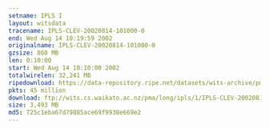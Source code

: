 ```yaml
---
setname: IPLS I
layout: witsdata
tracename: IPLS-CLEV-20020814-101000-0
end: Wed Aug 14 10:19:59 2002
originalname: IPLS-CLEV-20020814-101000-0
gzsize: 860 MB
len: 0:10:00
start: Wed Aug 14 10:10:00 2002
totalwirelen: 32,241 MB
ripedownload: https://data-repository.ripe.net/datasets/wits-archive/pma/long/ipls/1/IPLS-CLEV-20020814-101000-0.gz
pkts: 45 million
download: ftp://wits.cs.waikato.ac.nz/pma/long/ipls/1/IPLS-CLEV-20020814-101000-0.gz
size: 3,493 MB
md5: 725c1eba67d79885ace69f9938e669e2
---
```

